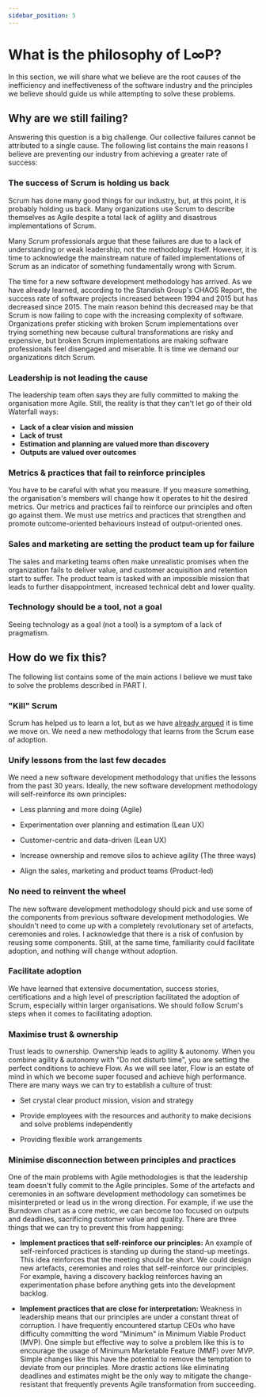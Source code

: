 ```yaml
---
sidebar_position: 5
---
```


# What is the philosophy of L∞P?

In this section, we will share what we believe are the root causes of the inefficiency and ineffectiveness of the software industry and the principles we believe should guide us while attempting to solve these problems.

## Why are we still failing?

Answering this question is a big challenge. Our collective failures cannot be attributed to a single cause. The following list contains the main reasons I believe are preventing our industry from achieving a greater rate of success:

### The success of Scrum is holding us back
Scrum has done many good things for our industry, but, at this point, it is probably holding us back. Many organizations use Scrum to describe themselves as Agile despite a total lack of agility and disastrous implementations of Scrum.

Many Scrum professionals argue that these failures are due to a lack of understanding or weak leadership, not the methodology itself. However, it is time to acknowledge the mainstream nature of failed implementations of Scrum as an indicator of something fundamentally wrong with Scrum.

The time for a new software development methodology has arrived. As we have already learned,  according to the Standish Group's CHAOS Report, the success rate of software projects increased between 1994 and 2015 but has decreased since 2015. The main reason behind this decreased may be that Scrum is now failing to cope with the increasing complexity of software. Organizations prefer sticking with broken Scrum implementations over trying something new because cultural transformations are risky and expensive, but broken Scrum implementations are making software professionals feel disengaged and miserable. It is time we demand our organizations ditch Scrum.

### Leadership is not leading the cause
The leadership team often says they are fully committed to making the organisation more Agile. Still, the reality is that they can't let go of their old Waterfall ways:

  - **Lack of a clear vision and mission**
  - **Lack of trust**
  - **Estimation and planning are valued more than discovery** 
  - **Outputs are valued over outcomes**

### Metrics & practices that fail to reinforce principles
You have to be careful with what you measure. If you measure something, the organisation's members will change how it operates to hit the desired metrics. Our metrics and practices fail to reinforce our principles and often go against them. We must use metrics and practices that strengthen and promote outcome-oriented behaviours instead of output-oriented ones.

### Sales and marketing are setting the product team up for failure
The sales and marketing teams often make unrealistic promises when the organization fails to deliver value, and customer acquisition and retention start to suffer. The product team is tasked with an impossible mission that leads to further disappointment, increased technical debt and lower quality.

### Technology should be a tool, not a goal
Seeing technology as a goal (not a tool) is a symptom of a lack of pragmatism.

## How do we fix this?

The following list contains some of the main actions I believe we must take to solve the problems described in PART I.

### "Kill" Scrum
Scrum has helped us to learn a lot, but as we have [already argued](/guide/fundamentals/philosophy/#the-success-of-scrum-is-holding-us-back) it is time we move on.  We need a new methodology that learns from the Scrum ease of adoption.

### Unify lessons from the last few decades
We need a new software development methodology that unifies the lessons from the past 30 years. Ideally, the new software development methodology will self-reinforce its own principles:

  - Less planning and more doing (Agile)

  - Experimentation over planning and estimation (Lean UX)

  - Customer-centric and data-driven (Lean UX)

  - Increase ownership and remove silos to achieve agility (The three ways)

  - Align the sales, marketing and product teams (Product-led)

### No need to reinvent the wheel
The new software development methodology should pick and use some of the components from previous software development methodologies. We shouldn't need to come up with a completely revolutionary set of artefacts, ceremonies and roles. I acknowledge that there is a risk of confusion by reusing some components. Still, at the same time, familiarity could facilitate adoption, and nothing will change without adoption.

### Facilitate adoption
We have learned that extensive documentation, success stories, certifications and a high level of prescription facilitated the adoption of Scrum, especially within larger organisations. We should follow Scrum's steps when it comes to facilitating adoption.

### Maximise trust & ownership
Trust leads to ownership. Ownership leads to agility & autonomy. When you combine agility & autonomy with "Do not disturb time", you are setting the perfect conditions to achieve Flow. As we will see later, Flow is an estate of mind in which we become super focused and achieve high performance. There are many ways we can try to establish a culture of trust:

  - Set crystal clear product mission, vision and strategy

  - Provide employees with the resources and authority to make decisions and solve problems independently 

  - Providing flexible work arrangements

### Minimise disconnection between principles and practices
One of the main problems with Agile methodologies is that the leadership team doesn't fully commit to the Agile principles. Some of the artefacts and ceremonies in an software development methodology can sometimes be misinterpreted or lead us in the wrong direction. For example, if we use the Burndown chart as a core metric, we can become too focused on outputs and deadlines, sacrificing customer value and quality. There are three things that we can try to prevent this from happening:

  - **Implement practices that self-reinforce our principles:** An example of self-reinforced practices is standing up during the stand-up meetings. This idea reinforces that the meeting should be short. We could design new artefacts, ceremonies and roles that self-reinforce our principles. For example, having a discovery backlog reinforces having an experimentation phase before anything gets into the development backlog.

  - **Implement practices that are close for interpretation:** Weakness in leadership means that our principles are under a constant threat of corruption. I have frequently encountered startup CEOs who have difficulty committing the word "Minimum" in Minimum Viable Product (MVP). One simple but effective way to solve a problem like this is to encourage the usage of Minimum Marketable Feature (MMF) over MVP. Simple changes like this have the potential to remove the temptation to deviate from our principles. More drastic actions like eliminating deadlines and estimates might be the only way to mitigate the change-resistant that frequently prevents Agile transformation from succeeding.